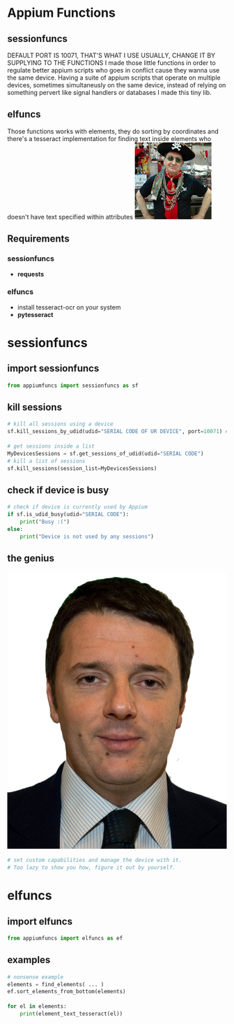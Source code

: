 # Appium Functions
## sessionfuncs
DEFAULT PORT IS 10071, THAT'S WHAT I USE USUALLY, CHANGE IT BY SUPPLYING TO THE FUNCTIONS
I made those little functions in order to regulate better appium scripts who goes in conflict cause they wanna use the same device.
Having a suite of appium scripts that operate on multiple devices, sometimes simultaneusly on the same device, instead of relying on something pervert like signal handlers or databases I made this tiny lib.
## elfuncs
Those functions works with elements, they do sorting by coordinates and there's a tesseract implementation for finding text inside elements who doesn't have text specified within attributes
![U professor](https://github.com/francoforeskin/appiumfuncs/blob/master/prof.jpg)
## Requirements
### sessionfuncs
- **requests**
### elfuncs
- install tesseract-ocr on your system
- **pytesseract**

# sessionfuncs
## import sessionfuncs
```python
from appiumfuncs import sessionfuncs as sf
```
## kill sessions
```python
# kill all sessions using a device
sf.kill_sessions_by_udid(udid="SERIAL CODE OF UR DEVICE", port=10071) # port specified as integer

# get sessions inside a list
MyDevicesSessions = sf.get_sessions_of_udid(udid="SERIAL CODE")
# kill a list of sessions
sf.kill_sessions(session_list=MyDevicesSessions)
```
## check if device is busy
```python
# check if device is currently used by Appium
if sf.is_udid_busy(udid="SERIAL CODE"):
	print("Busy :(")
else:
	print("Device is not used by any sessions")
```
## the genius
![Invented the telephone](https://github.com/francoforeskin/appiumfuncs/blob/master/genius.jpg)
```python
# set custom capabilities and manage the device with it.
# Too lazy to show you how, figure it out by yourself.
```
# elfuncs
## import elfuncs
```python
from appiumfuncs import elfuncs as ef
```
## examples
```python
# nonsense example
elements = find_elements( ... )
ef.sort_elements_from_bottom(elements)

for el in elements:
	print(element_text_tesseract(el))
```
